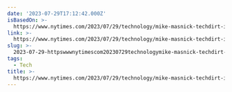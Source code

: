 ```yaml
---
date: '2023-07-29T17:12:42.000Z'
isBasedOn: >-
  https://www.nytimes.com/2023/07/29/technology/mike-masnick-techdirt-internet-future.html
link: >-
  https://www.nytimes.com/2023/07/29/technology/mike-masnick-techdirt-internet-future.html
slug: >-
  2023-07-29-httpswwwnytimescom20230729technologymike-masnick-techdirt-internet-futurehtml
tags:
  - Tech
title: >-
  https://www.nytimes.com/2023/07/29/technology/mike-masnick-techdirt-internet-future.html
---
```


